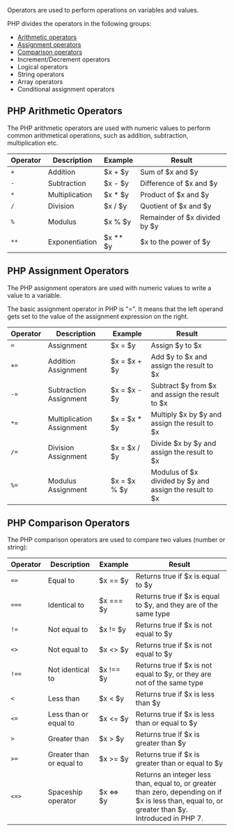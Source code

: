 Operators are used to perform operations on variables and values.

PHP divides the operators in the following groups:

+ [Arithmetic operators](#php-arithmetic-operators)
+ [Assignment operators](#php-assignment-operators)
+ [Comparison operators](#php-comparison-operators)
+ Increment/Decrement operators
+ Logical operators
+ String operators
+ Array operators
+ Conditional assignment operators


## PHP Arithmetic Operators

The PHP arithmetic operators are used with numeric values to perform common arithmetical operations, such as addition, subtraction, multiplication etc.

| Operator | Description |Example|Result|
| -------- | ----------- | ---- | ----- |
| `+` | Addition | $x + $y | Sum of $x and $y|  
| `-` | Subtraction | $x - $y | Difference of $x and $y |
| `*` | Multiplication | $x * $y | Product of $x and $y |
| `/` | Division | $x / $y | Quotient of $x and $y |
| `%` | Modulus | $x % $y | Remainder of $x divided by $y |
| `**` | Exponentiation | $x ** $y | $x to the power of $y |

## PHP Assignment Operators
The PHP assignment operators are used with numeric values to write a value to a variable.

The basic assignment operator in PHP is "=". It means that the left operand gets set to the value of the assignment expression on the right.

| Operator | Description |Example|Result|
| -------- | ----------- | ---- | ----- |
| `=` | Assignment | $x = $y | Assign $y to $x |
| `+=` | Addition Assignment | $x = $x + $y | Add $y to $x and assign the result to $x |
| `-=` | Subtraction Assignment | $x = $x - $y | Subtract $y from $x and assign the result to $x |
| `*=` | Multiplication Assignment | $x = $x * $y | Multiply $x by $y and assign the result to $x |
| `/=` | Division Assignment | $x = $x / $y | Divide $x by $y and assign the result to $x |
| `%=` | Modulus Assignment | $x = $x % $y | Modulus of $x divided by $y and assign the result to $x |

## PHP Comparison Operators

The PHP comparison operators are used to compare two values (number or string):

| Operator | Description |Example|Result|
| -------- | ----------- | ---- | ----- |
| `==` | Equal to | $x == $y | Returns true if $x is equal to $y |
| `===` | Identical to | $x === $y | Returns true if $x is equal to $y, and they are of the same type |
| `!=` | Not equal to | $x != $y | Returns true if $x is not equal to $y |
| `<>` | Not equal to | $x <> $y | Returns true if $x is not equal to $y |
| `!==` | Not identical to | $x !== $y | Returns true if $x is not equal to $y, or they are not of the same type |
| `<` | Less than | $x < $y | Returns true if $x is less than $y |
| `<=` | Less than or equal to | $x <= $y | Returns true if $x is less than or equal to $y |
| `>` | Greater than | $x > $y | Returns true if $x is greater than $y |
| `>=` | Greater than or equal to | $x >= $y | Returns true if $x is greater than or equal to $y |
| `<=>` | Spaceship operator | $x <=> $y | Returns an integer less than, equal to, or greater than zero, depending on if $x is less than, equal to, or greater than $y.  Introduced in PHP 7. | 

